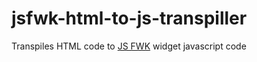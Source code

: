 # jsfwk-html-to-js-transpiller
Transpiles HTML code to [JS FWK](https://github.com/DanielMazurkiewicz/jsfwk) widget javascript code

### <SCRIPT>

#### STATIC

Code in given script will be executed once, on module load

Example:
```html
<script static>
    let widget = require('widget');
</script>
```

#### BEFORE

Code in given script will execute before widget DOM is build

Example:
```html
<script before>
    alert('Wiget execution begins');
</script>
```

#### AFTER

Code in given script will execute after widget DOM is build

Example:
```html
<script after>
    alert('Widget execution ends');
</script>
```

#### STATIC AFTER

Code in given script will be executed once, on module load, but after widget instantiation.

Example:
```html
<script static after>
    module.exports.widgetManifest = {
      name: 'Hello kitty ;-)'
    }
</script>
```

### <SCRIPT(=...)>

#### SET

Code of given script will be converted to widget attribute setter. Value to set attribute is passed through "value" variable. See example.

Example:
```html
<script(=customAttribute) set>
    console.log(value);
</script>
```

#### GET

Code of given script will be converted to widget attribute getter. 

Example:
```html
<script(=customAttribute) get>
    return 'hello';
</script>
```

#### VISIBLE

This will make changes to attributes visible to DOM (by default attribute changes are hidden to DOM)

Example:
```html
<script(=customAttribute) set visible>
    console.log(value);
</script>
```

### <SCRIPT(&...)>

This will assign event to DOM element.

Example:
```html
<button(plusOne)>+1</button>
<script(&click, plusOne)>
    alert('button clicked: ' + evt.target.innerHTML);
</script>
```
This example will assign a 'click' event to button named plusOne;
Note that event objects are passed to event scripts via "evt" variable;

### <SCRIPT(&...) all>

This will assign event to DOM element in capture mode

Example:
```html
<div(plusOne)>
  <button>+1</button>
</div>
<script(&click, plusOne) all>
    alert('button clicked');
    evt.stopPropagation();
</script>
```


### <STYLE>

Styles must have named selectors. Names of selectors becomes available to HTML elements as local static variables

Example:
```html
<style>
    .green {
        color: green;
    }
    .red > div {
        color: red;
    }
    @media screen and (min-width: 480px) {
        .blue {
            color: blue;
        }
    }
</style>

<div class=[red,green,blue]>
```

_NOTE the usage of class attribute and that styles will produce static variables so remember not to create other variables and constants with same name and once you change a value of such a variable, a new value will apply to every new instance of widget_
```javascript
let red, green, blue;
```


### <^...>

Append widget into DOM

Example:
```html
<script static>
    const widget = require('./widget.html');
</script>
<^widget>
    hello world from widget!!! ;-)
</^widget>
```

#### <@...>

Widget DOM placeholder, all elements will be attached into defined in widget place.
Example:
```html
<script static>
    const widget = require('./widget.html');
</script>
<^widget>
    <@title><img src='dozy.jpg>'/> Dozy </@title>
    <@content> A beautifull flower </@content>        
</^widget>
```

### <...(...)>

This creates named HTML element, a variable for quick access to element.

_CAUTION!!! There must be one element named "main". This element will be returned as widget root._

Example:
```html
<div(main)>
    <div(shortInfo)/>
    <div(fullInfo)/>
</div>

<script after>
    shortInfo.innerHTML = 'some short info';
    main.className = '';
</script>
```

#### <...(@...)>

This creates widget's placeholder and named HTML element (a variable for quick access to element).
Default placeholder for appending new elements to widget is 'main' element, but if you wish to change it define '@content' placeholder.

Example:
```html
<div(main)>
    <div(@leftPanel)/>
    <div(@rightPanel)/>
</div>
```
_NOTE that it also creates variables for quick access to placeholders_

## Check example to see it in action:
[JS FWK html example on github](https://github.com/DanielMazurkiewicz/jsfwk-app-example-html)